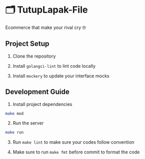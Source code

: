 # 🗂️ TutupLapak-File

Ecommerce that make your rival cry 🤓

## Project Setup

1. Clone the repository

2. Install `golangci-lint` to lint code locally

3. Install `mockery` to update your interface mocks

## Development Guide

1. Install project dependencies

```zsh
make mod
```

2. Run the server

```zsh
make run
```

3. Run `make lint` to make sure your codes follow convention

4. Make sure to run `make fmt` before commit to format the code

